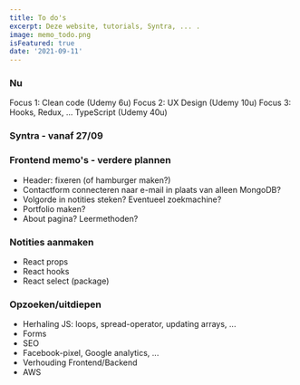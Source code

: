 ```yaml
---
title: To do's 
excerpt: Deze website, tutorials, Syntra, ... .
image: memo_todo.png
isFeatured: true
date: '2021-09-11'
---
```

### Nu

Focus 1: Clean code (Udemy 6u)
Focus 2: UX Design (Udemy 10u)
Focus 3: Hooks, Redux, ... TypeScript (Udemy 40u)

### Syntra - vanaf 27/09


### Frontend memo's - verdere plannen

- Header: fixeren (of hamburger maken?)
- Contactform connecteren naar e-mail in plaats van alleen MongoDB?
- Volgorde in notities steken? Eventueel zoekmachine? 
- Portfolio maken? 
- About pagina? Leermethoden? 

### Notities aanmaken 

- React props
- React hooks
- React select (package)


### Opzoeken/uitdiepen

- Herhaling JS: loops, spread-operator, updating arrays, ... 
- Forms
- SEO
- Facebook-pixel, Google analytics, ...
- Verhouding Frontend/Backend
- AWS
